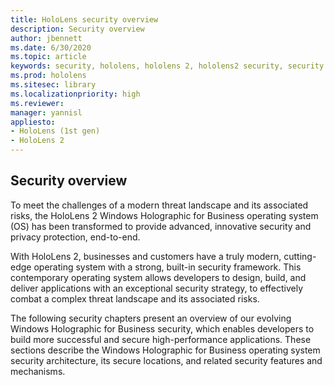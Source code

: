 ```yaml
---
title: HoloLens security overview
description: Security overview
author: jbennett
ms.date: 6/30/2020
ms.topic: article
keywords: security, hololens, hololens 2, hololens2 security, security overview
ms.prod: hololens
ms.sitesec: library
ms.localizationpriority: high
ms.reviewer: 
manager: yannisl
appliesto:
- HoloLens (1st gen)
- HoloLens 2
---
```


## Security overview

To meet the challenges of a modern threat landscape and its associated risks, the HoloLens 2 Windows Holographic for Business operating system (OS) has been transformed to provide advanced, innovative security and privacy protection, end-to-end.

With HoloLens 2, businesses and customers have a truly modern, cutting-edge operating system with a strong, built-in security framework. This contemporary operating system allows developers to design, build, and deliver applications with an exceptional security strategy, to effectively combat a complex threat landscape and its associated risks. 

The following security chapters present an overview of our evolving Windows Holographic for Business security, which enables developers to build more successful and secure high-performance applications. These sections describe the Windows Holographic for Business operating system security architecture, its secure locations, and related security features and mechanisms.

